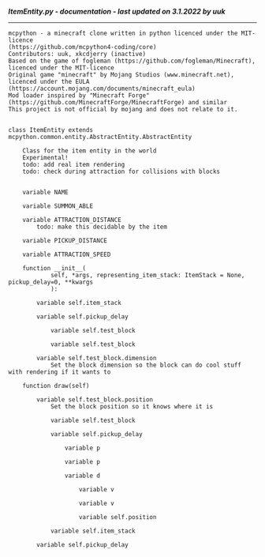 ***ItemEntity.py - documentation - last updated on 3.1.2022 by uuk***
___

    mcpython - a minecraft clone written in python licenced under the MIT-licence 
    (https://github.com/mcpython4-coding/core)
    Contributors: uuk, xkcdjerry (inactive)
    Based on the game of fogleman (https://github.com/fogleman/Minecraft), licenced under the MIT-licence
    Original game "minecraft" by Mojang Studios (www.minecraft.net), licenced under the EULA
    (https://account.mojang.com/documents/minecraft_eula)
    Mod loader inspired by "Minecraft Forge" (https://github.com/MinecraftForge/MinecraftForge) and similar
    This project is not official by mojang and does not relate to it.


    class ItemEntity extends mcpython.common.entity.AbstractEntity.AbstractEntity
        
        Class for the item entity in the world
        Experimental!
        todo: add real item rendering
        todo: check during attraction for collisions with blocks


        variable NAME

        variable SUMMON_ABLE

        variable ATTRACTION_DISTANCE
            todo: make this decidable by the item

        variable PICKUP_DISTANCE

        variable ATTRACTION_SPEED

        function __init__(
                self, *args, representing_item_stack: ItemStack = None, pickup_delay=0, **kwargs
                ):

            variable self.item_stack

            variable self.pickup_delay

                variable self.test_block

                variable self.test_block

            variable self.test_block.dimension
                Set the block dimension so the block can do cool stuff with rendering if it wants to

        function draw(self)

            variable self.test_block.position
                Set the block position so it knows where it is

                variable self.test_block

                variable self.pickup_delay

                    variable p

                    variable p

                    variable d

                        variable v

                        variable v

                        variable self.position

                variable self.item_stack

            variable self.pickup_delay